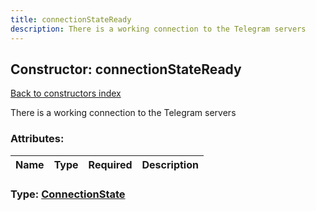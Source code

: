 ```yaml
---
title: connectionStateReady
description: There is a working connection to the Telegram servers
---
```

## Constructor: connectionStateReady  
[Back to constructors index](index.md)



There is a working connection to the Telegram servers

### Attributes:

| Name     |    Type       | Required | Description |
|----------|---------------|----------|-------------|



### Type: [ConnectionState](../types/ConnectionState.md)


